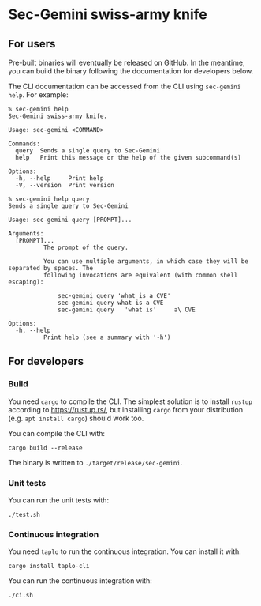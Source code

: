 # Sec-Gemini swiss-army knife

## For users

Pre-built binaries will eventually be released on GitHub. In the meantime, you can build the binary
following the documentation for developers below.

The CLI documentation can be accessed from the CLI using `sec-gemini help`. For example:

```shell
% sec-gemini help
Sec-Gemini swiss-army knife.

Usage: sec-gemini <COMMAND>

Commands:
  query  Sends a single query to Sec-Gemini
  help   Print this message or the help of the given subcommand(s)

Options:
  -h, --help     Print help
  -V, --version  Print version
```

```shell
% sec-gemini help query
Sends a single query to Sec-Gemini

Usage: sec-gemini query [PROMPT]...

Arguments:
  [PROMPT]...
          The prompt of the query.

          You can use multiple arguments, in which case they will be separated by spaces. The
          following invocations are equivalent (with common shell escaping):

              sec-gemini query 'what is a CVE'
              sec-gemini query what is a CVE
              sec-gemini query   'what is'     a\ CVE

Options:
  -h, --help
          Print help (see a summary with '-h')

```

## For developers

### Build

You need `cargo` to compile the CLI. The simplest solution is to install `rustup` according to
<https://rustup.rs/>, but installing `cargo` from your distribution (e.g. `apt install cargo`)
should work too.

You can compile the CLI with:

```shell
cargo build --release
```

The binary is written to `./target/release/sec-gemini`.

### Unit tests

You can run the unit tests with:

```shell
./test.sh
```

### Continuous integration

You need `taplo` to run the continuous integration. You can install it with:

```shell
cargo install taplo-cli
```

You can run the continuous integration with:

```shell
./ci.sh
```
